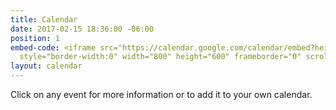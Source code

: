 ```yaml
---
title: Calendar
date: 2017-02-15 18:36:00 -06:00
position: 1
embed-code: <iframe src="https://calendar.google.com/calendar/embed?height=600&amp;wkst=1&amp;bgcolor=%#fafafa&amp;src=3d0gc9vjc11s8k4p1tdiqt65d7sbl8td%40import.calendar.google.com&amp;color=%235A6986&amp;src=s96i9uhot6vb1b05a3ep63r55c%40group.calendar.google.com&amp;color=%23A32929&amp;ctz=America%2FChicago"
  style="border-width:0" width="800" height="600" frameborder="0" scrolling="no"></iframe>
layout: calendar
---
```


Click on any event for more information or to add it to your own calendar.
